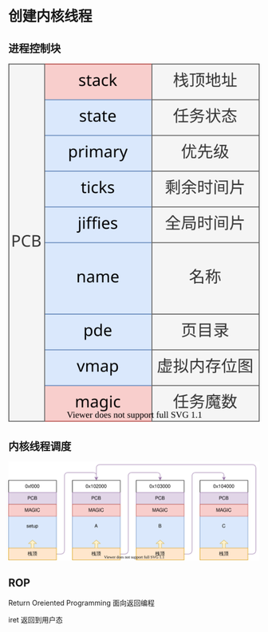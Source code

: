 # 创建内核线程

## 进程控制块

![](./images/task_pcb_01.drawio.svg)

## 内核线程调度

![](./images/setup_task.drawio.svg)

## ROP

Return Oreiented Programming 面向返回编程

iret 返回到用户态
